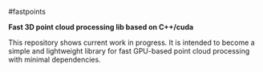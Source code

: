 #fastpoints

**Fast 3D point cloud processing lib based on C++/cuda**

This repository shows current work in progress. It is intended to become a simple and lightweight library for fast GPU-based point cloud processing with minimal dependencies.
